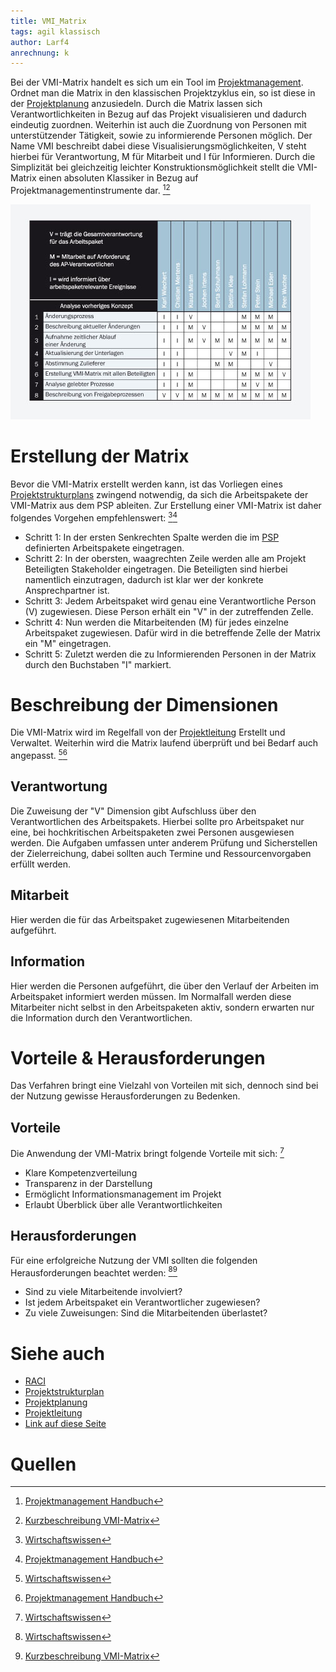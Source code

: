 ```yaml
---
title: VMI_Matrix
tags: agil klassisch
author: Larf4
anrechnung: k
---
```



Bei der VMI-Matrix handelt es sich um ein Tool im [Projektmanagement](Projektmanagement.md). Ordnet man die Matrix in den klassischen Projektzyklus ein, so ist diese in der [Projektplanung](Projektplanung.md) anzusiedeln.
Durch die Matrix lassen sich Verantwortlichkeiten in Bezug auf das Projekt visualisieren und dadurch eindeutig zuordnen. Weiterhin ist auch die Zuordnung von Personen mit unterstützender Tätigkeit, sowie zu informierende Personen möglich.
Der Name VMI beschreibt dabei diese Visualisierungsmöglichkeiten, V steht hierbei für Verantwortung, M für Mitarbeit und I für Informieren. 
Durch die Simplizität bei gleichzeitig leichter Konstruktionsmöglichkeit stellt die VMI-Matrix einen absoluten Klassiker in Bezug auf Projektmanagementinstrumente dar. [^3][^1]

![Beispielmatrix](VMI_Matrix/VMI_Beispiel.jpg)


# Erstellung der Matrix
Bevor die VMI-Matrix erstellt werden kann, ist das Vorliegen eines [Projektstrukturplans](Projektstrukturplan.md) zwingend notwendig, da sich die Arbeitspakete der VMI-Matrix aus dem PSP ableiten. 
Zur Erstellung einer VMI-Matrix ist daher folgendes Vorgehen empfehlenswert: [^5][^3]
* Schritt 1: In der ersten Senkrechten Spalte werden die im [PSP](Projektstrukturplan.md) definierten Arbeitspakete eingetragen. 
* Schritt 2: In der obersten, waagrechten Zeile werden alle am Projekt Beteiligten Stakeholder eingetragen. Die Beteiligten sind hierbei namentlich einzutragen, dadurch ist klar wer der konkrete Ansprechpartner ist. 
* Schritt 3: Jedem Arbeitspaket wird genau eine Verantwortliche Person (V) zugewiesen. Diese Person erhält ein "V" in der zutreffenden Zelle.
* Schritt 4: Nun werden die Mitarbeitenden (M) für jedes einzelne Arbeitspaket zugewiesen. Dafür wird in die betreffende Zelle der Matrix ein "M" eingetragen. 
* Schritt 5: Zuletzt werden die zu Informierenden Personen in der Matrix durch den Buchstaben "I" markiert.
 
# Beschreibung der Dimensionen
Die VMI-Matrix wird im Regelfall von der [Projektleitung](Projektleiter.md) Erstellt und Verwaltet. Weiterhin wird die Matrix laufend überprüft und bei Bedarf auch angepasst. 	[^5][^3]
## Verantwortung
Die Zuweisung der "V" Dimension gibt Aufschluss über den Verantwortlichen des Arbeitspakets. Hierbei sollte pro Arbeitspaket nur eine, bei hochkritischen Arbeitspaketen zwei Personen ausgewiesen werden. Die Aufgaben umfassen unter anderem Prüfung und Sicherstellen der Zielerreichung, dabei sollten auch Termine und Ressourcenvorgaben erfüllt werden. 
## Mitarbeit
Hier werden die für das Arbeitspaket zugewiesenen Mitarbeitenden aufgeführt. 
## Information
Hier werden die Personen aufgeführt, die über den Verlauf der Arbeiten im Arbeitspaket informiert werden müssen. Im Normalfall werden diese Mitarbeiter nicht selbst in den Arbeitspaketen aktiv, sondern erwarten nur die Information durch den Verantwortlichen.
# Vorteile & Herausforderungen 
Das Verfahren bringt eine Vielzahl von Vorteilen mit sich, dennoch sind bei der Nutzung gewisse Herausforderungen zu Bedenken.

## Vorteile
Die Anwendung der VMI-Matrix bringt folgende Vorteile mit sich: [^5]
* Klare Kompetenzverteilung
* Transparenz in der Darstellung
* Ermöglicht Informationsmanagement im Projekt
* Erlaubt Überblick über alle Verantwortlichkeiten 

## Herausforderungen
Für eine erfolgreiche Nutzung der VMI sollten die folgenden Herausforderungen beachtet werden: [^5][^1]
* Sind zu viele Mitarbeitende involviert? 
* Ist jedem Arbeitspaket ein Verantwortlicher zugewiesen? 
* Zu viele Zuweisungen: Sind die Mitarbeitenden überlastet? 

# Siehe auch

* [RACI](RACI.md)
* [Projektstrukturplan](Projektstrukturplan.md)
* [Projektplanung](Projektplanung.md)
* [Projektleitung](Projektleitung.md)
* [Link auf diese Seite](VMI_Matrix.md)


# Quellen

[^1]: [Kurzbeschreibung VMI-Matrix](https://www.repetico.de/card-77397561)
[^2]: [A Guide to the Project Management Body of Knowledge (PMBOK® Guide)](https://www.pmi.org/pmbok-guide-standards/foundational/PMBOK)
[^3]: [Projektmanagement Handbuch]( https://www.projektmanagementhandbuch.de/handbuch/projektplanung/vmi-matrix/)
[^4]: [Business Wissen]( https://www.business-wissen.de/produkt/4383/vmi-matrix-oder-imv-matrix-information-mitarbeit-verantwortung-der-projektmitarbeiter/)
[^5]: [Wirtschaftswissen]( https://www.wirtschaftswissen.de/marketing-vertrieb/verkauf/vertriebsmanagement/vertriebs-projekte-erfolgreich-managen-mit-der-vmi-matrix/)


